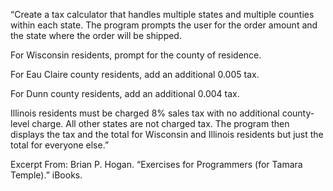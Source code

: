 “Create a tax calculator that handles multiple states and multiple counties within each state. The program prompts the user for the order amount and the state where the order will be shipped.

For Wisconsin residents, prompt for the county of residence.

For Eau Claire county residents, add an additional 0.005 tax.

For Dunn county residents, add an additional 0.004 tax.

Illinois residents must be charged 8% sales tax with no additional county-level charge. All other states are not charged tax. The program then displays the tax and the total for Wisconsin and Illinois residents but just the total for everyone else.”

Excerpt From: Brian P. Hogan. “Exercises for Programmers (for Tamara Temple).” iBooks. 
